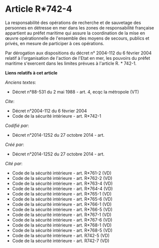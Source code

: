 # Article R*742-4 

La responsabilité des opérations de recherche et de sauvetage des personnes en détresse en mer dans les zones de
responsabilité française appartient au préfet maritime qui assure la coordination de la mise en œuvre opérationnelle de
l'ensemble des moyens de secours, publics et privés, en mesure de participer à ces opérations. 

Par dérogation aux dispositions du décret n° 2004-112 du 6 février 2004 relatif à l'organisation de l'action de l'Etat en
mer, les pouvoirs du préfet maritime s'exercent dans les limites prévues à l'article R. * 742-1.

**Liens relatifs à cet article**

_Anciens textes_:

  - Décret n°88-531 du 2 mai 1988 - art. 4, ecqc la métropole (VT)

_Cite_:

  - Décret n°2004-112 du 6 février 2004
  - Code de la sécurité intérieure - art. R*742-1

_Codifié par_:

  - Décret n°2014-1252 du 27 octobre 2014 - art.

_Créé par_:

  - Décret n°2014-1252 du 27 octobre 2014 - art.

_Cité par_:

  - Code de la sécurité intérieure - art. R*761-2 (VD)
  - Code de la sécurité intérieure - art. R*762-2 (VD)
  - Code de la sécurité intérieure - art. R*763-4 (VD)
  - Code de la sécurité intérieure - art. R*764-4 (VD)
  - Code de la sécurité intérieure - art. R*765-1 (VD)
  - Code de la sécurité intérieure - art. R*765-6 (VD)
  - Code de la sécurité intérieure - art. R*766-1 (VD)
  - Code de la sécurité intérieure - art. R*766-5 (VD)
  - Code de la sécurité intérieure - art. R*767-1  (VD)
  - Code de la sécurité intérieure - art. R*767-6 (VD)
  - Code de la sécurité intérieure - art. R*768-1 (VD)
  - Code de la sécurité intérieure - art. R*768-5 (VD)
  - Code de la sécurité intérieure - art. R742-5 (VD)
  - Code de la sécurité intérieure - art. R742-7 (VD)
